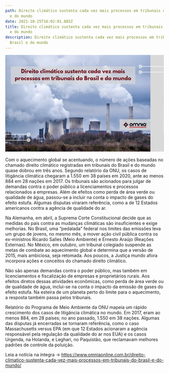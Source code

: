 ```yaml
---
path: Direito climático sustenta cada vez mais processos em tribunais do Brasil
  e do mundo
date: 2021-10-25T16:02:01.885Z
title: Direito climático sustenta cada vez mais processos em tribunais do Brasil
  e do mundo
description: Direito climático sustenta cada vez mais processos em tribunais do
  Brasil e do mundo
---
```

<!--StartFragment-->

![](../assets/site-2-55.png)

Com o aquecimento global se acentuando, o número de ações baseadas no chamado direito climático registradas em tribunais do Brasil e do mundo quase dobrou em três anos. Segundo relatório da ONU, os casos de litigância climática chegaram a 1.550 em 38 países em 2020, ante ao menos 884 em 28 nações em 2017. Os tribunais são acionados para julgar de demandas contra o poder público a licenciamentos e processos relacionados a empresas. Além de efeitos como perda de área verde ou qualidade de água, passou-se a incluir na conta o impacto de gases do efeito estufa. Algumas disputas viraram referência, como a de 12 Estados americanos contra a agência de qualidade do ar.

Na Alemanha, em abril, a Suprema Corte Constitucional decide que as medidas do país contra as mudanças climáticas são insuficientes e exige melhorias. No Brasil, uma “pedalada” federal nos limites das emissões leva um grupo de jovens, no mesmo mês, a mover ação civil pública contra os ex-ministros Ricardo Salles (Meio Ambiente) e Ernesto Araújo (Reações Externas). No México, em outubro, um tribunal colegiado suspende as metas de combate ao aquecimento global e determina que a versão de 2015, mais ambiciosa, seja retomada. Aos poucos, a Justiça mundo afora incorpora ações e conceitos do chamado direito climático.

Não são apenas demandas contra o poder público, mas também em licenciamentos e fiscalização de empresas e proprietários rurais. Aos efeitos diretos dessas atividades econômicas, como perda de área verde ou de qualidade de água, inclui-se na conta o impacto da emissão de gases do efeito estufa. Na esteira de um planeta perto do limite para o aquecimento, a resposta também passa pelos tribunais.

Relatório do Programa de Meio Ambiente da ONU mapeia um rápido crescimento dos casos de litigância climática no mundo. Em 2017, eram ao menos 884, em 28 países; no ano passado, 1.550 em 38 nações. Algumas das disputas já encerradas se tornaram referência, como o caso Massachusetts versus EPA (em que 12 Estados acionaram a agência responsável pela regulação da qualidade do ar nos EUA) e os casos Urgenda, na Holanda, e Leghari, no Paquistão, que reclamavam melhores padrões de controle da poluição.

Leia a notícia na íntegra -> https://www.omniaonline.com.br/direito-climatico-sustenta-cada-vez-mais-processos-em-tribunais-do-brasil-e-do-mundo/

<!--EndFragment-->